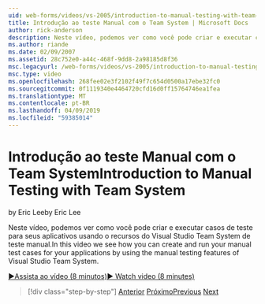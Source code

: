 ```yaml
---
uid: web-forms/videos/vs-2005/introduction-to-manual-testing-with-team-system
title: Introdução ao teste Manual com o Team System | Microsoft Docs
author: rick-anderson
description: Neste vídeo, podemos ver como você pode criar e executar casos de teste para seus aplicativos usando o recursos do Siste de equipe do Visual Studio de teste manual...
ms.author: riande
ms.date: 02/09/2007
ms.assetid: 28c752e0-a44c-468f-9dd8-2a98185d8f36
msc.legacyurl: /web-forms/videos/vs-2005/introduction-to-manual-testing-with-team-system
msc.type: video
ms.openlocfilehash: 268fee02e3f2102f49f7c654d0500a17ebe32fc0
ms.sourcegitcommit: 0f1119340e4464720cfd16d0ff15764746ea1fea
ms.translationtype: MT
ms.contentlocale: pt-BR
ms.lasthandoff: 04/09/2019
ms.locfileid: "59385014"
---
```

# <a name="introduction-to-manual-testing-with-team-system"></a><span data-ttu-id="0eaf5-103">Introdução ao teste Manual com o Team System</span><span class="sxs-lookup"><span data-stu-id="0eaf5-103">Introduction to Manual Testing with Team System</span></span>

<span data-ttu-id="0eaf5-104">by Eric Lee</span><span class="sxs-lookup"><span data-stu-id="0eaf5-104">by Eric Lee</span></span>

<span data-ttu-id="0eaf5-105">Neste vídeo, podemos ver como você pode criar e executar casos de teste para seus aplicativos usando o recursos do Visual Studio Team System de teste manual.</span><span class="sxs-lookup"><span data-stu-id="0eaf5-105">In this video we see how you can create and run your manual test cases for your applications by using the manual testing features of Visual Studio Team System.</span></span>

[<span data-ttu-id="0eaf5-106">&#9654;Assista ao vídeo (8 minutos)</span><span class="sxs-lookup"><span data-stu-id="0eaf5-106">&#9654; Watch video (8 minutes)</span></span>](https://channel9.msdn.com/Blogs/ASP-NET-Site-Videos/introduction-to-manual-testing-with-team-system)

> [!div class="step-by-step"]
> <span data-ttu-id="0eaf5-107">[Anterior](introduction-to-load-testing-web-applications-with-team-system.md)
> [Próximo](introduction-to-managing-and-running-tests-with-team-system.md)</span><span class="sxs-lookup"><span data-stu-id="0eaf5-107">[Previous](introduction-to-load-testing-web-applications-with-team-system.md)
[Next](introduction-to-managing-and-running-tests-with-team-system.md)</span></span>
